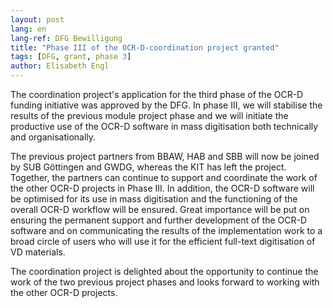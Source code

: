 ```yaml
---
layout: post
lang: en
lang-ref: DFG Bewilligung
title: "Phase III of the OCR-D-coordination project granted"
tags: [DFG, grant, phase 3]
author: Elisabeth Engl
---
```


The coordination project's application for the third phase of the OCR-D funding initiative was approved by the DFG.
In phase III, we will stabilise the results of the previous module project phase and we will initiate the productive use of the
OCR-D software in mass digitisation both technically and organisationally.


The previous project partners from BBAW, HAB and SBB will now be joined by SUB Göttingen and GWDG, whereas the KIT has left the project. 
Together, the partners can continue to support and coordinate the work of the other OCR-D projects in Phase III.
In addition, the OCR-D software will be optimised for its use in mass digitisation and the functioning of the
overall OCR-D workflow will be ensured. Great importance will be put on ensuring the permanent support and
further development of the OCR-D software and on communicating the results of the implementation work to a
broad circle of users who will use it for the efficient full-text digitisation of VD materials.

The coordination project is delighted about the opportunity to continue the work of the two previous project
phases and looks forward to working with the other OCR-D projects.